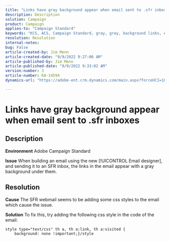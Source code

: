 ```yaml
---
title: "Links have gray background appear when email sent to .sfr inboxes"
description: Description
solution: Campaign
product: Campaign
applies-to: "Campaign Standard"
keywords: "KCS, ACS, Campaign Standard, gray, grey, background links, email, .sfr inboxes, Email Designer"
resolution: Resolution
internal-notes: 
bug: False
article-created-by: Jim Menn
article-created-date: "9/9/2022 9:27:06 AM"
article-published-by: Jim Menn
article-published-date: "9/9/2022 9:33:02 AM"
version-number: 3
article-number: KA-14594
dynamics-url: "https://adobe-ent.crm.dynamics.com/main.aspx?forceUCI=1&pagetype=entityrecord&etn=knowledgearticle&id=ad383a90-2130-ed11-9db1-0022480866ad"

---
```

# Links have gray background appear when email sent to .sfr inboxes

## Description


<b>Environment</b>
 Adobe Campaign Standard

<b>Issue</b>
 When building an email using the new [!UICONTROL Email designer], and sending it to an SFR inbox, the links in the email appear with a gray background under them.


## Resolution


<b>Cause</b>
The SFR webmail seems to be adding some css styles to the email which cause the issue.

<b>Solution</b>
To fix this, try adding the following css style in the code of the email:


```
style type="text/css" th a, th a:link, th a:visited {
    background: none !important;}/style
```


